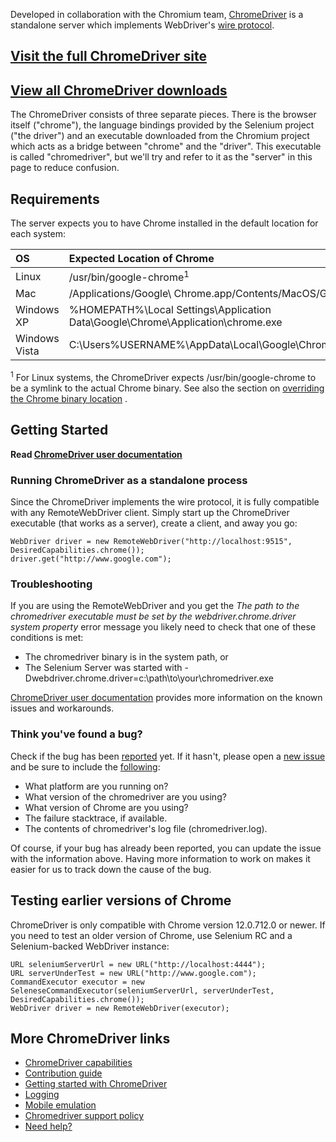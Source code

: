 Developed in collaboration with the Chromium team, [ChromeDriver](https://sites.google.com/a/chromium.org/chromedriver/) is a standalone server which implements WebDriver's  [wire protocol](JsonWireProtocol.md).

## [Visit the full ChromeDriver site](https://sites.google.com/a/chromium.org/chromedriver/)

## [View all ChromeDriver downloads](https://sites.google.com/a/chromium.org/chromedriver/downloads)

The ChromeDriver consists of three separate pieces. There is the browser itself ("chrome"), the language bindings provided by the Selenium project ("the driver") and an executable downloaded from the Chromium project which acts as a bridge between "chrome" and the "driver". This executable is called "chromedriver", but we'll try and refer to it as the "server" in this page to reduce confusion.

## Requirements

The server expects you to have Chrome installed in the default location for each system:

| **OS** | **Expected Location of Chrome** |
|:-------|:--------------------------------|
| Linux  | /usr/bin/google-chrome<sup>1</sup> |
| Mac    | /Applications/Google\ Chrome.app/Contents/MacOS/Google\ Chrome |
| Windows XP | %HOMEPATH%\Local Settings\Application Data\Google\Chrome\Application\chrome.exe |
| Windows Vista | C:\Users\%USERNAME%\AppData\Local\Google\Chrome\Application\chrome.exe |

<sup>1</sup> For Linux systems, the ChromeDriver expects /usr/bin/google-chrome to be a symlink to the actual Chrome binary. See also the section on [overriding the Chrome binary location](https://sites.google.com/a/chromium.org/chromedriver/capabilities#TOC-Using-a-Chrome-executable-in-a-non-standard-location) .

## Getting Started

**Read [ChromeDriver user documentation](https://sites.google.com/a/chromium.org/chromedriver/home)**

### Running ChromeDriver as a standalone process

Since the ChromeDriver implements the wire protocol, it is fully compatible with any RemoteWebDriver client. Simply start up the ChromeDriver executable (that works as a server), create a client, and away you go:
```
WebDriver driver = new RemoteWebDriver("http://localhost:9515", DesiredCapabilities.chrome());
driver.get("http://www.google.com");
```

### Troubleshooting

If you are using the RemoteWebDriver and you get the _The path to the chromedriver executable must be set by the webdriver.chrome.driver system property_ error message you likely need to check that one of these conditions is met:

  * The chromedriver binary is in the system path, or
  * The Selenium Server was started with -Dwebdriver.chrome.driver=c:\path\to\your\chromedriver.exe

[ChromeDriver user documentation](https://sites.google.com/a/chromium.org/chromedriver/home) provides more information on the known issues and workarounds.

### Think you've found a bug?

Check if the bug has been [reported](http://code.google.com/p/chromedriver/issues/list) yet.  If it hasn't, please open a [new issue](http://code.google.com/p/chromedriver/issues/entry) and be sure to include the [following](SeleniumHelp.md):

  * What platform are you running on?
  * What version of the chromedriver are you using?
  * What version of Chrome are you using?
  * The failure stacktrace, if available.
  * The contents of chromedriver's log file (chromedriver.log).

Of course, if your bug has already been reported, you can update the issue with the information above.  Having more information to work on makes it easier for us to track down the cause of the bug.

## Testing earlier versions of Chrome

ChromeDriver is only compatible with Chrome version 12.0.712.0 or newer. If you need to test an older version of Chrome, use Selenium RC  and a Selenium-backed WebDriver instance:
```
URL seleniumServerUrl = new URL("http://localhost:4444");
URL serverUnderTest = new URL("http://www.google.com");
CommandExecutor executor = new SeleneseCommandExecutor(seleniumServerUrl, serverUnderTest, DesiredCapabilities.chrome());
WebDriver driver = new RemoteWebDriver(executor);
```

## More ChromeDriver links

  * [ChromeDriver capabilities](https://sites.google.com/a/chromium.org/chromedriver/capabilities)
  * [Contribution guide](https://sites.google.com/a/chromium.org/chromedriver/contributing)
  * [Getting started with ChromeDriver](https://sites.google.com/a/chromium.org/chromedriver/getting-started)
  * [Logging](https://sites.google.com/a/chromium.org/chromedriver/logging)
  * [Mobile emulation](https://sites.google.com/a/chromium.org/chromedriver/mobile-emulation)
  * [Chromedriver support policy](https://sites.google.com/a/chromium.org/chromedriver/support-policy)
  * [Need help?](https://sites.google.com/a/chromium.org/chromedriver/help)